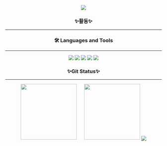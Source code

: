 
<!--
**LimChihyeon/LimChihyeon** is a ✨ _special_ ✨ repository because its `README.md` (this file) appears on your GitHub profile.

Here are some ideas to get you started:

- 🔭 I’m currently working on ...
- 🌱 I’m currently learning ...
- 👯 I’m looking to collaborate on ...
- 🤔 I’m looking for help with ...
- 💬 Ask me about ...
- 📫 How to reach me: ...
- 😄 Pronouns: ...
- ⚡ Fun fact: ...
-->
<div align="center">
<img src="https://capsule-render.vercel.app/api?type=waving&color=gradient&height=250&section=header&text=Chihyeon&fontSize=90"/>


  ### ✨활동✨

-------------------------------

### 🛠 Languages and Tools
-------------------------------

<img src="https://img.shields.io/badge/Flutter-02569B?style=flat-square&logo=Flutter&logoColor=white"/> </t>
<img src="https://img.shields.io/badge/Spring-6DB33F?style=flat-square&logo=Spring&logoColor=white"/>
<img src="https://img.shields.io/badge/SpringBoot-6DB33F?style=flat-square&logo=Springboot&logoColor=white"/>
<img src="https://img.shields.io/badge/Firebase-FFCA28?style=flat-square&logo=Firebase&logoColor=white"/>
<img src="https://img.shields.io/badge/Python-3776AB?style=flat-square&logo=Python&logoColor=white"/>

### ✨Git Status✨
-------------------------------

<div align="center">
  <img style="height:180px; margin-right: 10px;" src="https://github-readme-stats.vercel.app/api?username=LimChihyeon&show_icons=true&theme=nord"/>
  <img style="height:180px; margin-left: 10px;" src="https://github-readme-stats.vercel.app/api/top-langs/?username=LimChihyeon&layout=compact&theme=nord&hide_border=true" /> 
  <a href="https://github.com/LimChihyeon"><img align="center" src="https://hits.seeyoufarm.com/api/count/incr/badge.svg?url=https%3A%2F%2Fgithub.com%2FLimChihyeon%2F&count_bg=%2341B870&title_bg=%23EFE744&icon=iconify.svg&icon_color=%23E7E7E7&title=hits&edge_flat=false"/></a>
</div>


